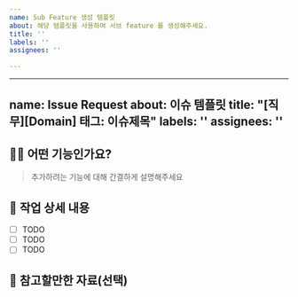 ```yaml
---
name: Sub Feature 생성 템플릿
about: 해당 템플릿을 사용하여 서브 feature 를 생성해주세요.
title: ''
labels: ''
assignees: ''

---
```


---
name: Issue Request
about: 이슈 템플릿
title: "[직무][Domain] 태그: 이슈제목"
labels: ''
assignees: ''
---

## 💁‍♂️ 어떤 기능인가요?

> 추가하려는 기능에 대해 간결하게 설명해주세요

## 📝 작업 상세 내용

- [ ] TODO
- [ ] TODO
- [ ] TODO

## 🔗 참고할만한 자료(선택)
